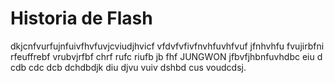 # Historia de Flash



dkjcnfvurfujnfuivfhvfuvjcviudjhvicf
vfdvfvfivfnvhfuvhfvuf jfnhvhfu fvujirbfni rfeuffrebf vrubvjrfbf chrf rufc riufb jb fhf JUNGWON jfbvfjhbnfuvhdbc  eiu d cdb cdc
dcb dchdbdjk diu djvu vuiv dshbd cus voudcdsj.


